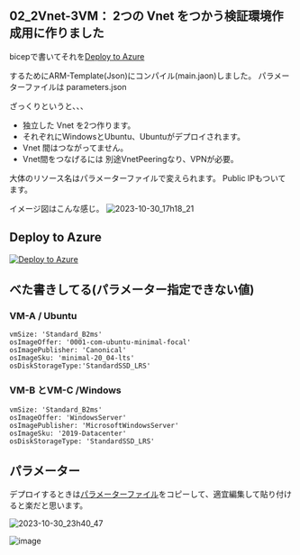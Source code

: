 ## 02_2Vnet-3VM： 2つの Vnet をつかう検証環境作成用に作りました
 
bicepで書いてそれを[Deploy to Azure](https://portal.azure.com/#create/Microsoft.Template/uri/https%3A%2F%2Fraw.githubusercontent.com%2Faktsmm%2FIac%2Fmain%2F01_2Vnet-2VM%2Fmain.json) 


するためにARM-Template(Json)にコンパイル(main.jaon)しました。
パラメーターファイルは parameters.json

ざっくりというと、、、
+ 独立した Vnet を2つ作ります。
+ それぞれにWindowsとUbuntu、Ubuntuがデプロイされます。
+ Vnet 間はつながってません。
+ Vnet間をつなげるには 別途VnetPeeringなり、VPNが必要。


大体のリソース名はパラメーターファイルで変えられます。
Public IPもついてます。

イメージ図はこんな感じ。
![2023-10-30_17h18_21](https://github.com/aktsmm/Iac/assets/71251920/2388c3f4-bc6e-4670-a097-68ee180555f7)

## Deploy to Azure
[![Deploy to Azure](https://aka.ms/deploytoazurebutton)](https://portal.azure.com/#create/Microsoft.Template/uri/https%3A%2F%2Fraw.githubusercontent.com%2Faktsmm%2FIac%2Fmain%2F01_2Vnet-2VM%2Fmain.json) 



## べた書きしてる(パラメーター指定できない値)
### VM-A / Ubuntu
    vmSize: 'Standard_B2ms'
    osImageOffer: '0001-com-ubuntu-minimal-focal'
    osImagePublisher: 'Canonical'
    osImageSku: 'minimal-20_04-lts'
    osDiskStorageType:'StandardSSD_LRS'
### VM-B とVM-C /Windows
    vmSize: 'Standard_B2ms'
    osImageOffer: 'WindowsServer'
    osImagePublisher: 'MicrosoftWindowsServer'
    osImageSku: '2019-Datacenter'
    osDiskStorageType: 'StandardSSD_LRS'
## パラメーター
デプロイするときは[パラメーターファイル](https://github.com/aktsmm/Iac/blob/main/01_2Vnet-2VM/parameters.json)をコピーして、適宜編集して貼り付けると楽だと思います。

![2023-10-30_23h40_47](https://github.com/aktsmm/Iac/assets/71251920/af5252a5-88b3-44ec-b05f-0989b12f64a2)


![image](https://github.com/aktsmm/Iac/assets/71251920/9b03ffce-273d-42ee-bb2d-f552eace5d36)

